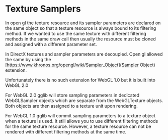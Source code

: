 # Texture Samplers

In open gl the texture resource and its sampler parameters are declared on the same object
so that a texture resource is always bound to its filtering method.
If we wanted to use the same texture with different filtering methods in the same draw call
then usually the resource must be cloned and assigned with a different parameter set.

In DirectX textures and sampler parameters are decoupled. Open gl
allowed the same by using the [https://www.khronos.org/opengl/wiki/Sampler_Object](Sampler Object)
extension.

Unfortunately there is no such extension for WebGL 1.0 but it is built into WebGL 2.0

For WebGL 2.0 gglib will store sampling parameters in dedicated WebGLSampler objects
which are separate from the WebGLTexture objects. Both objects are then
assigned to a texture unit upon rendering.

For WebGL 1.0 gglib will commit sampling parameters to a texture object when a
texture is used. It still allows you to use different filtering methods for the same
texture resource. However, a texture resource can not be rendered with different filtering
methods at the same time.
